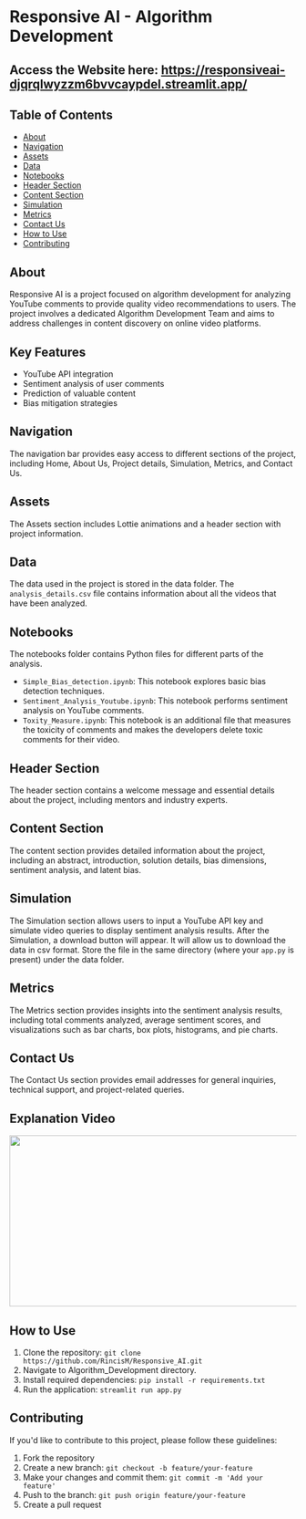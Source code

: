 # Responsive AI - Algorithm Development

## Access the Website here: https://responsiveai-djqrqlwyzzm6bvvcaypdel.streamlit.app/

## Table of Contents
- [About](#about)
- [Navigation](#navigation)
- [Assets](#assets)
- [Data](#data)
- [Notebooks](#notebooks)
- [Header Section](#header-section)
- [Content Section](#content-section)
- [Simulation](#simulation)
- [Metrics](#metrics)
- [Contact Us](#contact-us)
- [How to Use](#how-to-use)
- [Contributing](#contributing)

## About
Responsive AI is a project focused on algorithm development for analyzing YouTube comments to provide quality video recommendations to users. The project involves a dedicated Algorithm Development Team and aims to address challenges in content discovery on online video platforms.

## Key Features
- YouTube API integration
- Sentiment analysis of user comments
- Prediction of valuable content
- Bias mitigation strategies

## Navigation
The navigation bar provides easy access to different sections of the project, including Home, About Us, Project details, Simulation, Metrics, and Contact Us.

## Assets
The Assets section includes Lottie animations and a header section with project information.

## Data
The data used in the project is stored in the data folder. The `analysis_details.csv` file contains information about all the videos that have been analyzed.

## Notebooks
The notebooks folder contains Python files for different parts of the analysis.
- `Simple_Bias_detection.ipynb`: This notebook explores basic bias detection techniques.
- `Sentiment_Analysis_Youtube.ipynb`: This notebook performs sentiment analysis on YouTube comments.
- `Toxity_Measure.ipynb`: This notebook is an additional file that measures the toxicity of comments and makes the developers delete toxic comments for their video.

## Header Section
The header section contains a welcome message and essential details about the project, including mentors and industry experts.

## Content Section
The content section provides detailed information about the project, including an abstract, introduction, solution details, bias dimensions, sentiment analysis, and latent bias.

## Simulation
The Simulation section allows users to input a YouTube API key and simulate video queries to display sentiment analysis results. After the Simulation, a download button will appear. It will allow us to download the data in csv format. Store the file in the same directory (where your `app.py` is present) under the data folder.

## Metrics
The Metrics section provides insights into the sentiment analysis results, including total comments analyzed, average sentiment scores, and visualizations such as bar charts, box plots, histograms, and pie charts.

## Contact Us
The Contact Us section provides email addresses for general inquiries, technical support, and project-related queries.

## Explanation Video
[<img src="https://github.com/RincisM/Responsive_AI/blob/main/Algorithm_Development/images/Algorithm_Development_Title_Page.png?raw=true" width="600" height="300"/>](https://www.youtube.com/embed/l8qB0fx2SOc)

## How to Use
1. Clone the repository: `git clone https://github.com/RincisM/Responsive_AI.git`
2. Navigate to Algorithm_Development directory.
3. Install required dependencies: `pip install -r requirements.txt`
4. Run the application: `streamlit run app.py`

## Contributing
If you'd like to contribute to this project, please follow these guidelines:
1. Fork the repository
2. Create a new branch: `git checkout -b feature/your-feature`
3. Make your changes and commit them: `git commit -m 'Add your feature'`
4. Push to the branch: `git push origin feature/your-feature`
5. Create a pull request
